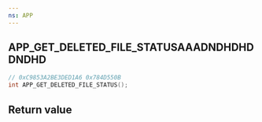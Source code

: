 ```yaml
---
ns: APP
---
```

## APP_GET_DELETED_FILE_STATUSAAADNDHDHDDNDHD

```c
// 0xC9853A2BE3DED1A6 0x784D550B
int APP_GET_DELETED_FILE_STATUS();
```


## Return value
